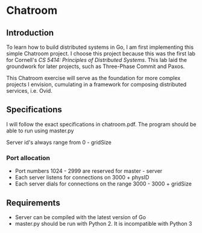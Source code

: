 # Chatroom

## Introduction 

To learn how to build distributed systems in Go, I am first implementing
this simple Chatroom project. I choose this project because this was the 
first lab for Cornell's *CS 5414: Principles of Distributed Systems*. 
This lab laid the groundwork for later projects, such as Three-Phase 
Commit and Paxos.

This Chatroom exercise will serve as the foundation for more complex
projects I envision, cumulating in a framework for composing distributed
services, i.e. Ovid.

## Specifications

I will follow the exact specifications in chatroom.pdf. The program should be 
able to run using master.py

Server id's always range from 0 - gridSize

### Port allocation

- Port numbers 1024 - 2999 are reserved for master - server
- Each server listens for connections on 3000 + physID
- Each server dials for connections on the range 3000 - 3000 + gridSize

## Requirements

- Server can be compiled with the latest version of Go
- master.py should be run with Python 2. It is incompatible with Python 3